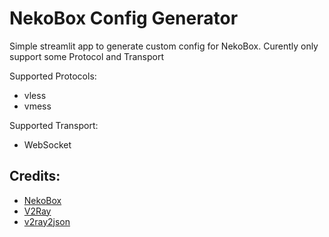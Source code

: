# NekoBox Config Generator
Simple streamlit app to generate custom config for NekoBox. Curently only support some Protocol and Transport

Supported Protocols:
- vless
- vmess

Supported Transport:
- WebSocket

## Credits:
- [NekoBox](https://github.com/MatsuriDayo/NekoBoxForAndroid)
- [V2Ray](https://github.com/v2fly/v2ray-core)
- [v2ray2json](https://github.com/arminmokri/v2ray2json)